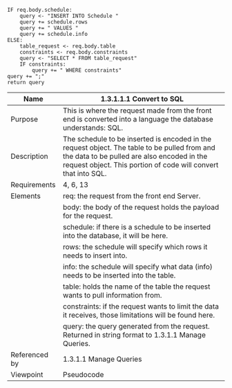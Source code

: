 ```
IF req.body.schedule:
    query <- "INSERT INTO Schedule "
    query += schedule.rows
    query += " VALUES "
    query += schedule.info
ELSE:
    table_request <- req.body.table
    constraints <- req.body.constraints
    query <- "SELECT * FROM table_request"
    IF constraints:
        query += " WHERE constraints"
query += ";"
return query
```

| Name | 1.3.1.1.1 Convert to SQL |
| ----------- | ---------- |
| Purpose | This is where the request made from the front end is converted into a language the database understands: SQL. |
| Description | The schedule to be inserted is encoded in the request object. The table to be pulled from and the data to be pulled are also encoded in the request object. This portion of code will convert that into SQL. |
| Requirements | 4, 6, 13 |
| Elements | req: the request from the front end Server. |
|          | body: the body of the request holds the payload for the request. |
|          | schedule: if there is a schedule to be inserted into the database, it will be here. |
|          | rows: the schedule will specify which rows it needs to insert into. |
|          | info: the schedule will specify what data (info) needs to be inserted into the table. |
|          | table: holds the name of the table the request wants to pull information from. |
|          | constraints: if the request wants to limit the data it receives, those limitations will be found here. |
|          | query: the query generated from the request. Returned in string format to 1.3.1.1 Manage Queries. |
| Referenced by | 1.3.1.1 Manage Queries |
| Viewpoint | Pseudocode |
